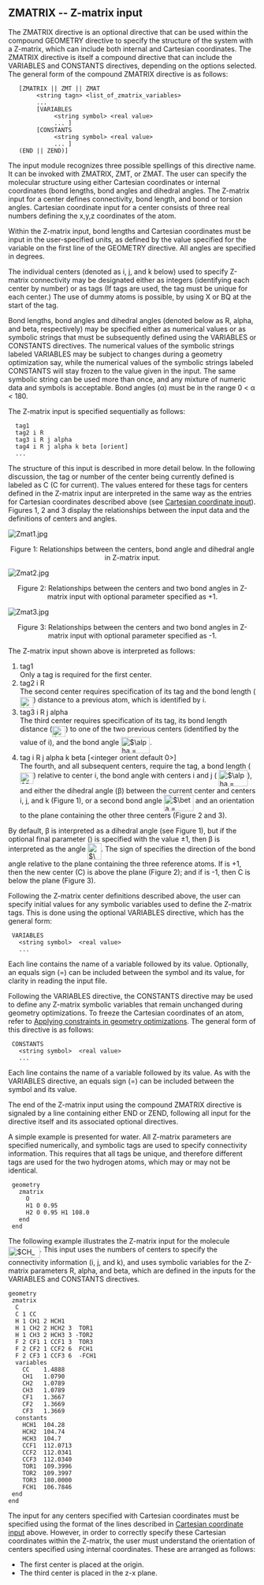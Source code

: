 ## ZMATRIX -- Z-matrix input

The ZMATRIX directive is an optional directive that can be used within
the compound GEOMETRY directive to specify the structure of the system
with a Z-matrix, which can include both internal and Cartesian
coordinates. The ZMATRIX directive is itself a compound directive that
can include the VARIABLES and CONSTANTS directives, depending on the
options selected. The general form of the compound ZMATRIX directive is
as follows:
```
   [ZMATRIX || ZMT || ZMAT 
        <string tagn> <list_of_zmatrix_variables>  
        ...  
        [VARIABLES 
             <string symbol> <real value>  
             ... ]  
        [CONSTANTS  
             <string symbol> <real value>  
             ... ]  
   (END || ZEND)]
```
The input module recognizes three possible spellings of this directive
name. It can be invoked with ZMATRIX, ZMT, or ZMAT. The user can specify
the molecular structure using either Cartesian coordinates or internal
coordinates (bond lengths, bond angles and dihedral angles. The Z-matrix
input for a center defines connectivity, bond length, and bond or
torsion angles. Cartesian coordinate input for a center consists of
three real numbers defining the x,y,z coordinates of the atom.

Within the Z-matrix input, bond lengths and Cartesian coordinates must
be input in the user-specified units, as defined by the value specified
for the variable <units> on the first line of the GEOMETRY directive.
All angles are specified in degrees.

The individual centers (denoted as i, j, and k below) used to specify
Z-matrix connectivity may be designated either as integers (identifying
each center by number) or as tags (If tags are used, the tag must be
unique for each center.) The use of dummy atoms is possible, by using X
or BQ at the start of the tag.

Bond lengths, bond angles and dihedral angles (denoted below as R,
alpha, and beta, respectively) may be specified either as numerical
values or as symbolic strings that must be subsequently defined using
the VARIABLES or CONSTANTS directives. The numerical values of the
symbolic strings labeled VARIABLES may be subject to changes during a
geometry optimization say, while the numerical values of the symbolic
strings labeled CONSTANTS will stay frozen to the value given in the
input. The same symbolic string can be used more than once, and any
mixture of numeric data and symbols is acceptable. Bond angles (α) must
be in the range 0 \< α \< 180.

The Z-matrix input is specified sequentially as follows:
```
  tag1  
  tag2 i R  
  tag3 i R j alpha 
  tag4 i R j alpha k beta [orient]  
  ...
```
The structure of this input is described in more detail below. In the
following discussion, the tag or number of the center being currently
defined is labeled as C (C for current). The values entered for these
tags for centers defined in the Z-matrix input are interpreted in the
same way as the <tag> entries for Cartesian coordinates described above
(see [Cartesian coordinate
input](#Cartesian_coordinate_input "wikilink")). Figures 1, 2 and 3
display the relationships between the input data and the definitions of
centers and angles.

![Zmat1.jpg](Zmat1.jpg "Zmat1.jpg")

<center>

Figure 1: Relationships between the centers, bond angle and dihedral
angle in Z-matrix input.

</center>

![Zmat2.jpg](Zmat2.jpg "Zmat2.jpg")

<center>

Figure 2: Relationships between the centers and two bond angles in
Z-matrix input with optional parameter specified as +1.

</center>

![Zmat3.jpg](Zmat3.jpg "Zmat3.jpg")

<center>

Figure 3: Relationships between the centers and two bond angles in
Z-matrix input with optional parameter specified as -1.

</center>

The Z-matrix input shown above is interpreted as follows:

1.  tag1  
    Only a tag is required for the first center.
2.  tag2 i R  
    The second center requires specification of its tag and the bond
    length (<img alt="$R_{Ci}$" src="https://raw.githubusercontent.com/wiki/nwchemgit/nwchem/svgs/6edf639cf81543afd1beeabac800ceae.svg?invert_in_darkmode&sanitize=true" align=middle width="27.267735pt" height="22.38192pt"/>) distance to a previous atom, which is identified by i.
3.  tag3 i R j alpha  
    The third center requires specification of its tag, its bond length
    distance (<img alt="$R_{Ci}$" src="https://raw.githubusercontent.com/wiki/nwchemgit/nwchem/svgs/6edf639cf81543afd1beeabac800ceae.svg?invert_in_darkmode&sanitize=true" align=middle width="27.267735pt" height="22.38192pt"/>) to one of the two previous centers (identified
    by the value of i), and the bond angle  <img alt="$\alpha = \widehat{Cij}$" src="https://raw.githubusercontent.com/wiki/nwchemgit/nwchem/svgs/75131bd9f30067d5c20cee14b40231f3.svg?invert_in_darkmode&sanitize=true" align=middle width="58.61163pt" height="32.87592pt"/>.
4.  tag i R j alpha k beta \[\<integer orient default 0\>\]  
    The fourth, and all subsequent centers, require the tag, a bond
    length (<img alt="$R_{Ci}$" src="https://raw.githubusercontent.com/wiki/nwchemgit/nwchem/svgs/6edf639cf81543afd1beeabac800ceae.svg?invert_in_darkmode&sanitize=true" align=middle width="27.267735pt" height="22.38192pt"/>) relative to center i, the bond angle with
    centers i and j ( <img alt="$\alpha = \widehat{Cij}$" src="https://raw.githubusercontent.com/wiki/nwchemgit/nwchem/svgs/75131bd9f30067d5c20cee14b40231f3.svg?invert_in_darkmode&sanitize=true" align=middle width="58.61163pt" height="32.87592pt"/>), and either the
    dihedral angle (β) between the current center and centers i, j, and
    k (Figure 1), or a second bond angle <img alt="$\beta = \widehat{Cik}$" src="https://raw.githubusercontent.com/wiki/nwchemgit/nwchem/svgs/7a54fc2c3b8cd34f0e2bd17402b0c9b3.svg?invert_in_darkmode&sanitize=true" align=middle width="59.565pt" height="33.24123pt"/> and
    an orientation to the plane containing the other three centers
    (Figure 2 and 3).

By default, β is interpreted as a dihedral angle (see Figure 1), but if
the optional final parameter (<orient>) is specified with the value ±1,
then β is interpreted as the angle <img alt="$\widehat{Cik}$" src="https://raw.githubusercontent.com/wiki/nwchemgit/nwchem/svgs/f378ddbbfa1730f1afcf8fae7f95e7d8.svg?invert_in_darkmode&sanitize=true" align=middle width="27.564405pt" height="33.24123pt"/>. The sign of
<orient> specifies the direction of the bond angle relative to the plane
containing the three reference atoms. If <orient> is +1, then the new
center (C) is above the plane (Figure 2); and if <orient> is -1, then C
is below the plane (Figure 3).

Following the Z-matrix center definitions described above, the user can
specify initial values for any symbolic variables used to define the
Z-matrix tags. This is done using the optional VARIABLES directive,
which has the general form:
```
 VARIABLES 
   <string symbol>  <real value>  
   ...
```
Each line contains the name of a variable followed by its value.
Optionally, an equals sign (=) can be included between the symbol and
its value, for clarity in reading the input file.

Following the VARIABLES directive, the CONSTANTS directive may be used
to define any Z-matrix symbolic variables that remain unchanged during
geometry optimizations. To freeze the Cartesian coordinates of an atom,
refer to [Applying constraints in geometry
optimizations](#Applying_constraints_in_geometry_optimizations "wikilink").
The general form of this directive is as follows:
```
 CONSTANTS  
   <string symbol>  <real value>  
   ...
```
Each line contains the name of a variable followed by its value. As with
the VARIABLES directive, an equals sign (=) can be included between the
symbol and its value.

The end of the Z-matrix input using the compound ZMATRIX directive is
signaled by a line containing either END or ZEND, following all input
for the directive itself and its associated optional directives.

A simple example is presented for water. All Z-matrix parameters are
specified numerically, and symbolic tags are used to specify
connectivity information. This requires that all tags be unique, and
therefore different tags are used for the two hydrogen atoms, which may
or may not be identical.
```
 geometry 
   zmatrix   
     O  
     H1 O 0.95  
     H2 O 0.95 H1 108.0  
   end  
 end
```
The following example illustrates the Z-matrix input for the molecule
<img alt="$CH_3CF_3$" src="https://raw.githubusercontent.com/wiki/nwchemgit/nwchem/svgs/cdaae9d00c367465fffd1cfa2ee4dead.svg?invert_in_darkmode&sanitize=true" align=middle width="63.8088pt" height="22.38192pt"/>. This input uses the numbers of centers to specify the
connectivity information (i, j, and k), and uses symbolic variables for
the Z-matrix parameters R, alpha, and beta, which are defined in the
inputs for the VARIABLES and CONSTANTS directives.
```
geometry  
 zmatrix  
  C   
  C 1 CC  
  H 1 CH1 2 HCH1  
  H 1 CH2 2 HCH2 3  TOR1   
  H 1 CH3 2 HCH3 3 -TOR2   
  F 2 CF1 1 CCF1 3  TOR3   
  F 2 CF2 1 CCF2 6  FCH1  
  F 2 CF3 1 CCF3 6  -FCH1 
  variables 
    CC    1.4888  
    CH1   1.0790  
    CH2   1.0789   
    CH3   1.0789    
    CF1   1.3667   
    CF2   1.3669   
    CF3   1.3669  
  constants  
    HCH1  104.28  
    HCH2  104.74   
    HCH3  104.7   
    CCF1  112.0713   
    CCF2  112.0341   
    CCF3  112.0340  
    TOR1  109.3996   
    TOR2  109.3997  
    TOR3  180.0000  
    FCH1  106.7846  
 end   
end
```
The input for any centers specified with Cartesian coordinates must be
specified using the format of the <tag> lines described in [Cartesian
coordinate input](#Cartesian_coordinate_input "wikilink") above.
However, in order to correctly specify these Cartesian coordinates
within the Z-matrix, the user must understand the orientation of centers
specified using internal coordinates. These are arranged as follows:

  - The first center is placed at the origin.
  - The third center is placed in the z-x plane.
